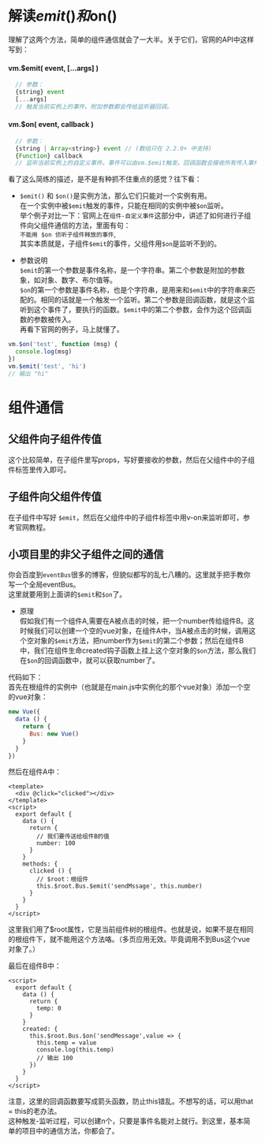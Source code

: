 # 解读$emit()和$on()

理解了这两个方法，简单的组件通信就会了一大半。关于它们，官网的API中这样写到： <br />

#### vm.$emit( event, […args] )
```js
  // 参数：
  {string} event
  [...args]
  // 触发当前实例上的事件。附加参数都会传给监听器回调。
```

#### vm.$on( event, callback )
```js
  // 参数：
  {string | Array<string>} event // (数组只在 2.2.0+ 中支持)
  {Function} callback
  // 监听当前实例上的自定义事件。事件可以由vm.$emit触发。回调函数会接收所有传入事件触发函数的额外参数。
```
看了这么简练的描述，是不是有种抓不住重点的感觉？往下看：<br />

- `$emit()` 和 `$on()`是实例方法，那么它们只能对一个实例有用。<br />
在一个实例中被`$emit`触发的事件，只能在相同的实例中被`$on`监听。<br />
举个例子对比一下：官网上在`组件-自定义事件`这部分中，讲述了如何进行子组件向父组件通信的方法，里面有句：<br />
`不能用 $on 侦听子组件释放的事件`,<br />
其实本质就是，子组件`$emit`的事件，父组件用`$on`是监听不到的。<br />

- 参数说明 <br />
`$emit`的第一个参数是事件名称，是一个字符串。第二个参数是附加的参数象，如对象、数字、布尔值等。<br />
`$on`的第一个参数是事件名称，也是个字符串，是用来和`$emit`中的字符串来匹配的。相同的话就是一个触发一个监听。第二个参数是回调函数，就是这个监听到这个事件了，要执行的函数。`$emit`中的第二个参数，会作为这个回调函数的参数被传入。<br />
再看下官网的例子，马上就懂了。<br />
```js
vm.$on('test', function (msg) {
  console.log(msg)
})
vm.$emit('test', 'hi')
// 输出 "hi"
```

# 组件通信

## 父组件向子组件传值
这个比较简单，在子组件里写props，写好要接收的参数，然后在父组件中的子组件标签里传入即可。

## 子组件向父组件传值

在子组件中写好 `$emit`，然后在父组件中的子组件标签中用v-on来监听即可，参考官网教程。

## 小项目里的非父子组件之间的通信

你会百度到`eventBus`很多的博客，但貌似都写的乱七八糟的。这里就手把手教你写一个全局eventBus。<br />
这里就要用到上面讲的`$emit`和`$on`了。<br />

- 原理 <br />
假如我们有一个组件A,需要在A被点击的时候，把一个number传给组件B。这时候我们可以创建一个空的vue对象，在组件A中，当A被点击的时候，调用这个空对象的`$emit`方法，把number作为`$emit`的第二个参数；然后在组件B中，我们在组件生命created钩子函数上挂上这个空对象的`$on`方法，那么我们在`$on`的回调函数中，就可以获取number了。<br />

代码如下：<br />
首先在根组件的实例中（也就是在main.js中实例化的那个vue对象）添加一个空的vue对象：<br />
```js
new Vue({
  data () {
    return {
      Bus: new Vue()
    }
  }
})
```
然后在组件A中：<br />
```vue
<template>
  <div @click="clicked"></div>
</template>
<script>
  export default {
    data () {
      return {
        // 我们要传送给组件B的值
        number: 100
      }
    }
    methods: {
      clicked () {
        // $root：根组件
        this.$root.Bus.$emit('sendMssage', this.number)
      }
    }
  }
</script>
```
这里我们用了$root属性，它是当前组件树的根组件。也就是说，如果不是在相同的根组件下，就不能用这个方法咯。（多页应用无效。毕竟调用不到Bus这个vue对象了。）<br />

最后在组件B中：<br />
```vue
<script>
  export default {
    data () {
      return {
        temp: 0
      }
    }
    created: {
      this.$root.Bus.$on('sendMessage',value => {
        this.temp = value
        console.log(this.temp)
        // 输出 100
      })
    }
  }
</script>
```
注意，这里的回调函数要写成箭头函数，防止this错乱。不想写的话，可以用that = this的老办法。<br />
这种触发-监听过程，可以创建n个，只要是事件名能对上就行。到这里，基本简单的项目中的通信方法，你都会了。












